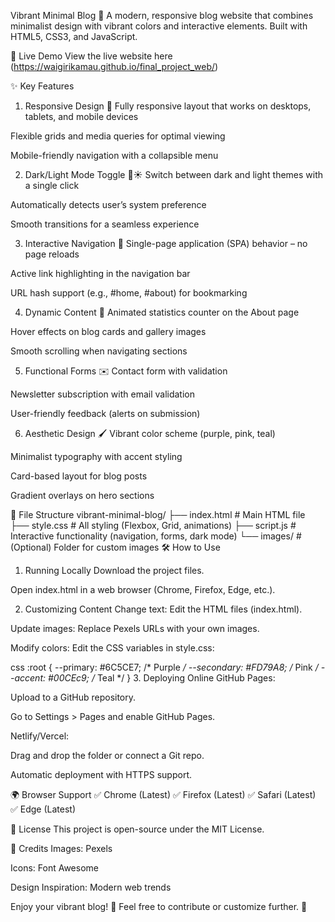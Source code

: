 Vibrant Minimal Blog 🌈
A modern, responsive blog website that combines minimalist design with vibrant colors and interactive elements. Built with HTML5, CSS3, and JavaScript.

🚀 Live Demo
View the live website here (https://waigirikamau.github.io/final_project_web/)

✨ Key Features
1. Responsive Design 📱
Fully responsive layout that works on desktops, tablets, and mobile devices

Flexible grids and media queries for optimal viewing

Mobile-friendly navigation with a collapsible menu

2. Dark/Light Mode Toggle 🌙☀️
Switch between dark and light themes with a single click

Automatically detects user’s system preference

Smooth transitions for a seamless experience

3. Interactive Navigation 🔄
Single-page application (SPA) behavior – no page reloads

Active link highlighting in the navigation bar

URL hash support (e.g., #home, #about) for bookmarking

4. Dynamic Content 🎨
Animated statistics counter on the About page

Hover effects on blog cards and gallery images

Smooth scrolling when navigating sections

5. Functional Forms ✉️
Contact form with validation

Newsletter subscription with email validation

User-friendly feedback (alerts on submission)

6. Aesthetic Design 🖌️
Vibrant color scheme (purple, pink, teal)

Minimalist typography with accent styling

Card-based layout for blog posts

Gradient overlays on hero sections

📂 File Structure
vibrant-minimal-blog/
├── index.html          # Main HTML file
├── style.css           # All styling (Flexbox, Grid, animations)
├── script.js           # Interactive functionality (navigation, forms, dark mode)
└── images/             # (Optional) Folder for custom images
🛠️ How to Use
1. Running Locally
Download the project files.

Open index.html in a web browser (Chrome, Firefox, Edge, etc.).

2. Customizing Content
Change text: Edit the HTML files (index.html).

Update images: Replace Pexels URLs with your own images.

Modify colors: Edit the CSS variables in style.css:

css
:root {
  --primary: #6C5CE7;       /* Purple */
  --secondary: #FD79A8;     /* Pink */
  --accent: #00CEc9;        /* Teal */
}
3. Deploying Online
GitHub Pages:

Upload to a GitHub repository.

Go to Settings > Pages and enable GitHub Pages.

Netlify/Vercel:

Drag and drop the folder or connect a Git repo.

Automatic deployment with HTTPS support.

🌍 Browser Support
✅ Chrome (Latest)
✅ Firefox (Latest)
✅ Safari (Latest)
✅ Edge (Latest)

📜 License
This project is open-source under the MIT License.

🔗 Credits
Images: Pexels

Icons: Font Awesome

Design Inspiration: Modern web trends

Enjoy your vibrant blog! 🎉
Feel free to contribute or customize further. 🚀

